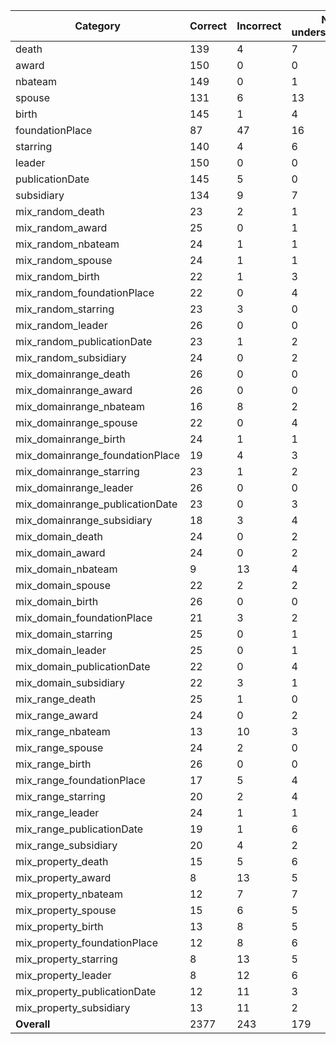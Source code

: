| Category | Correct | Incorrect | Not understandable | Overall Accuracy |
| --- | --- | --- | --- | --- |
| death | 139 | 4 | 7 | 0.9267 |
| award | 150 | 0 | 0 | 1.0000 |
| nbateam | 149 | 0 | 1 | 0.9933 |
| spouse | 131 | 6 | 13 | 0.8733 |
| birth | 145 | 1 | 4 | 0.9667 |
| foundationPlace | 87 | 47 | 16 | 0.5800 |
| starring | 140 | 4 | 6 | 0.9333 |
| leader | 150 | 0 | 0 | 1.0000 |
| publicationDate | 145 | 5 | 0 | 0.9667 |
| subsidiary | 134 | 9 | 7 | 0.8933 |
| mix_random_death | 23 | 2 | 1 | 0.8846 |
| mix_random_award | 25 | 0 | 1 | 0.9615 |
| mix_random_nbateam | 24 | 1 | 1 | 0.9231 |
| mix_random_spouse | 24 | 1 | 1 | 0.9231 |
| mix_random_birth | 22 | 1 | 3 | 0.8462 |
| mix_random_foundationPlace | 22 | 0 | 4 | 0.8462 |
| mix_random_starring | 23 | 3 | 0 | 0.8846 |
| mix_random_leader | 26 | 0 | 0 | 1.0000 |
| mix_random_publicationDate | 23 | 1 | 2 | 0.8846 |
| mix_random_subsidiary | 24 | 0 | 2 | 0.9231 |
| mix_domainrange_death | 26 | 0 | 0 | 1.0000 |
| mix_domainrange_award | 26 | 0 | 0 | 1.0000 |
| mix_domainrange_nbateam | 16 | 8 | 2 | 0.6154 |
| mix_domainrange_spouse | 22 | 0 | 4 | 0.8462 |
| mix_domainrange_birth | 24 | 1 | 1 | 0.9231 |
| mix_domainrange_foundationPlace | 19 | 4 | 3 | 0.7308 |
| mix_domainrange_starring | 23 | 1 | 2 | 0.8846 |
| mix_domainrange_leader | 26 | 0 | 0 | 1.0000 |
| mix_domainrange_publicationDate | 23 | 0 | 3 | 0.8846 |
| mix_domainrange_subsidiary | 18 | 3 | 4 | 0.7200 |
| mix_domain_death | 24 | 0 | 2 | 0.9231 |
| mix_domain_award | 24 | 0 | 2 | 0.9231 |
| mix_domain_nbateam | 9 | 13 | 4 | 0.3462 |
| mix_domain_spouse | 22 | 2 | 2 | 0.8462 |
| mix_domain_birth | 26 | 0 | 0 | 1.0000 |
| mix_domain_foundationPlace | 21 | 3 | 2 | 0.8077 |
| mix_domain_starring | 25 | 0 | 1 | 0.9615 |
| mix_domain_leader | 25 | 0 | 1 | 0.9615 |
| mix_domain_publicationDate | 22 | 0 | 4 | 0.8462 |
| mix_domain_subsidiary | 22 | 3 | 1 | 0.8462 |
| mix_range_death | 25 | 1 | 0 | 0.9615 |
| mix_range_award | 24 | 0 | 2 | 0.9231 |
| mix_range_nbateam | 13 | 10 | 3 | 0.5000 |
| mix_range_spouse | 24 | 2 | 0 | 0.9231 |
| mix_range_birth | 26 | 0 | 0 | 1.0000 |
| mix_range_foundationPlace | 17 | 5 | 4 | 0.6538 |
| mix_range_starring | 20 | 2 | 4 | 0.7692 |
| mix_range_leader | 24 | 1 | 1 | 0.9231 |
| mix_range_publicationDate | 19 | 1 | 6 | 0.7308 |
| mix_range_subsidiary | 20 | 4 | 2 | 0.7692 |
| mix_property_death | 15 | 5 | 6 | 0.5769 |
| mix_property_award | 8 | 13 | 5 | 0.3077 |
| mix_property_nbateam | 12 | 7 | 7 | 0.4615 |
| mix_property_spouse | 15 | 6 | 5 | 0.5769 |
| mix_property_birth | 13 | 8 | 5 | 0.5000 |
| mix_property_foundationPlace | 12 | 8 | 6 | 0.4615 |
| mix_property_starring | 8 | 13 | 5 | 0.3077 |
| mix_property_leader | 8 | 12 | 6 | 0.3077 |
| mix_property_publicationDate | 12 | 11 | 3 | 0.4615 |
| mix_property_subsidiary | 13 | 11 | 2 | 0.5000 |
| **Overall** | 2377 | 243 | 179 | 0.8492 |
